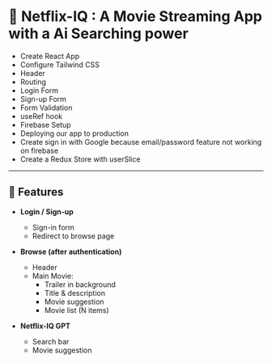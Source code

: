 # 🔴 Netflix-IQ : A Movie Streaming App with a Ai Searching power

- Create React App  
- Configure Tailwind CSS
- Header
- Routing
- Login Form
- Sign-up Form
- Form Validation
- useRef hook
- Firebase Setup
- Deploying our app to production
- Create sign in with Google because email/password feature not working on firebase
- Create a Redux Store with userSlice


---

## 🚀 Features

- **Login / Sign-up**
  - Sign-in form
  - Redirect to browse page

- **Browse (after authentication)**
  - Header
  - Main Movie:
    - Trailer in background
    - Title & description
    - Movie suggestion
    - Movie list (N items)

- **Netflix-IQ GPT**
  - Search bar
  - Movie suggestion

